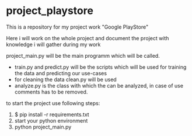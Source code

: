 # project_playstore
This is a repository for my project work "Google PlayStore"

Here i will work on the whole project and document the project with knowledge i will gather during my work


project_main.py will be the main programm which will be called.
 - train.py and predict.py will be the scripts which will be used for training the data and predicting our use-cases
 - for cleaning the data clean.py will be used
 - analyze.py is the class with which the can be analyzed, in case of use comments has to be removed.

to start the project use following steps:

1. $ pip install -r requirements.txt
2. start your python environment
3. python project_main.py
 